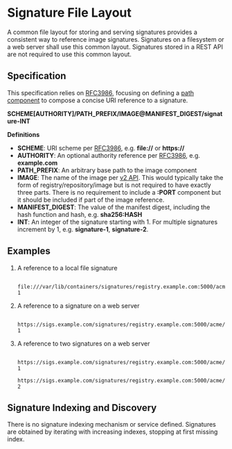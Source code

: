# Signature File Layout

A common file layout for storing and serving signatures provides a consistent way to reference image signatures. Signatures on a filesystem or a web server shall use this common layout. Signatures stored in a REST API are not required to use this common layout.

## Specification

This specification relies on [RFC3986](https://tools.ietf.org/html/rfc3986), focusing on defining a [path component](https://tools.ietf.org/html/rfc3986#section-3.3) to compose a concise URI reference to a signature.

**SCHEME[AUTHORITY]/PATH_PREFIX/IMAGE@MANIFEST_DIGEST/signature-INT**

**Definitions**

* **SCHEME**: URI scheme per [RFC3986](https://tools.ietf.org/html/rfc3986#section-3.1), e.g. **file://** or **https://**
* **AUTHORITY**: An optional authority reference per [RFC3986](https://tools.ietf.org/html/rfc3986#section-3.2), e.g. **example.com**
* **PATH_PREFIX**: An arbitrary base path to the image component
* **IMAGE**: The name of the image per [v2 API](https://docs.docker.com/registry/spec/api/#/overview). This would typically take the form of registry/repository/image but is not required to have exactly three parts. There is no requirement to include a **:PORT** component but it should be included if part of the image reference.
* **MANIFEST_DIGEST**: The value of the manifest digest, including the hash function and hash, e.g. **sha256:HASH**
* **INT**: An integer of the signature starting with 1. For multiple signatures increment by 1, e.g. **signature-1**, **signature-2**.

## Examples

1. A reference to a local file signature

        file:///var/lib/containers/signatures/registry.example.com:5000/acme/myimage@sha256:b1c302ecc8e21804a288491cedfed9bd3db972ac8367ccab7340b33ecd1cb8eb/signature-1
1. A reference to a signature on a web server

        https://sigs.example.com/signatures/registry.example.com:5000/acme/myimage@sha256:b1c302ecc8e21804a288491cedfed9bd3db972ac8367ccab7340b33ecd1cb8eb/signature-1
1. A reference to two signatures on a web server

        https://sigs.example.com/signatures/registry.example.com:5000/acme/myimage@sha256:b1c302ecc8e21804a288491cedfed9bd3db972ac8367ccab7340b33ecd1cb8eb/signature-1
        https://sigs.example.com/signatures/registry.example.com:5000/acme/myimage@sha256:b1c302ecc8e21804a288491cedfed9bd3db972ac8367ccab7340b33ecd1cb8eb/signature-2

## Signature Indexing and Discovery

There is no signature indexing mechanism or service defined. Signatures are obtained by iterating with increasing indexes, stopping at first missing index.
